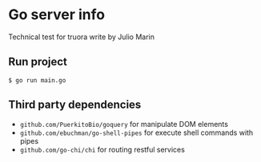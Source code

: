 # Go server info
Technical test for truora write by Julio Marin

## Run project
    $ go run main.go

## Third party dependencies
* `github.com/PuerkitoBio/goquery` for manipulate DOM elements
* `github.com/ebuchman/go-shell-pipes` for execute shell commands with pipes
* `github.com/go-chi/chi` for routing restful services